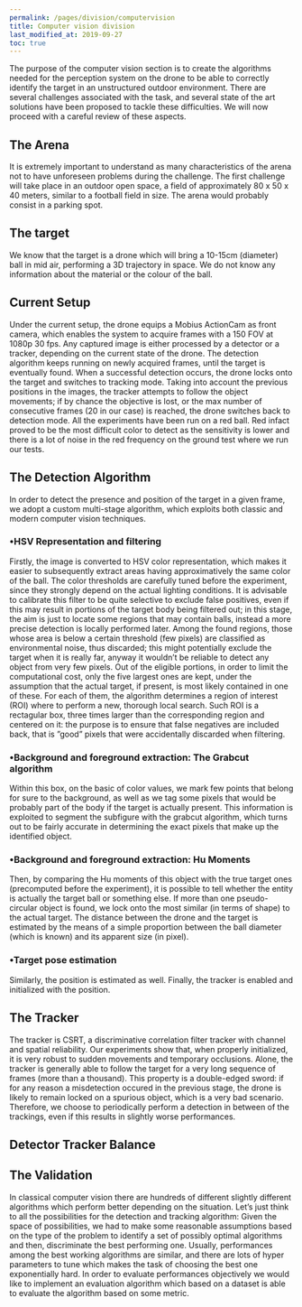 ```yaml
---
permalink: /pages/division/computervision
title: Computer vision division
last_modified_at: 2019-09-27
toc: true
---
```


The purpose of the computer vision section is to create the algorithms needed for the perception system on the drone to be able to correctly identify the target in an unstructured outdoor environment. There are several challenges associated with the task, and several state of the art solutions have been proposed to tackle these difficulties. We will now proceed with a careful review of these aspects.

## The Arena

It is extremely important to understand as many characteristics of the arena not to have unforeseen problems during the challenge.  The first challenge will take place in an outdoor open space, a field of approximately 80 x 50 x 40 meters, similar to a football field in size. The arena would probably consist in a parking spot.

## The target
We know that the target is a drone which will bring a 10-15cm (diameter) ball in mid air, performing a 3D trajectory in space. We do not know any information about the material or the colour of the ball.

## Current Setup

Under the current setup, the drone equips a Mobius ActionCam as front camera, which enables the system to acquire frames with a 150 FOV at 1080p 30 fps.  Any captured image is either processed by a detector or a tracker, depending on the current state of the drone.
The  detection  algorithm  keeps  running  on  newly  acquired  frames,  until  the  target  is  eventually found. When a successful detection occurs, the drone locks onto the target and switches to tracking mode. Taking into account the previous positions in the images, the tracker attempts to follow the object movements; if by chance the objective is lost, or the max number of consecutive frames (20 in our case) is reached, the drone switches back to detection mode.  All the experiments have been run on a red ball.  Red infact proved to be the most difficult color to detect as the sensitivity is lower and there is a lot of noise in the red frequency on the ground test where we run our tests.

## The Detection Algorithm

In order to detect the presence and position of the target in a given frame, we adopt a custom multi-stage algorithm, which exploits both classic and modern computer vision techniques.

### •HSV Representation and filtering

Firstly, the image is converted to HSV color representation, which makes it easier to subsequently extract areas having approximatively the same color of the ball.  The color thresholds are carefully tuned before the experiment,  since they strongly depend on the actual lighting conditions. It is advisable  to  calibrate  this  filter  to  be  quite  selective  to  exclude  false  positives,  even  if  this  may
result  in  portions  of  the  target  body  being  filtered  out;  in  this  stage,  the  aim  is  just  to  locate some regions that may contain balls,  instead a more precise detection is locally performed later. Among the found regions, those whose area is below a certain threshold (few pixels) are classified as environmental noise, thus discarded; this might potentially exclude the target when it is really far, anyway it wouldn’t be reliable to detect any object from very few pixels. Out of the eligible portions, in order to limit the computational cost,  only the five largest ones are kept, under the assumption that the actual target,  if present,  is most likely contained in one of these. For each of them, the algorithm determines a region of interest (ROI) where to perform a new, thorough local search. Such ROI is a rectagular box, three times larger than the corresponding region and centered on it:  the purpose is to ensure that false negatives are included back, that is ”good” pixels
that were accidentally discarded when filtering.

### •Background and foreground extraction:  The Grabcut algorithm

Within this box, on the basic of color values, we mark few points that belong for sure to  the background, as well as we tag some pixels that would be probably part of the body if the target is actually present. This information is exploited to segment the subfigure with the grabcut algorithm, which turns out to be fairly accurate in determining the exact pixels that make up the identified object.

### •Background and foreground extraction:  Hu Moments

Then, by comparing the Hu moments of this object with the true target ones (precomputed before the experiment), it is possible to tell whether the entity is actually the target ball or something else. If more than one pseudo-circular object is found, we lock onto the most similar (in terms of shape) to the actual target. The distance between the drone and the target is estimated by the means of a simple proportion between the ball diameter (which is known) and its apparent size (in
pixel).

### •Target pose estimation

Similarly, the position is estimated as well.  Finally, the tracker is enabled and initialized with the
position.

## The Tracker

The tracker is CSRT, a discriminative correlation filter tracker with channel and spatial reliability. Our experiments show that, when properly initialized, it is very robust to sudden movements and temporary  occlusions. Alone, the tracker is generally able to follow the target for a very long sequence of frames (more than a thousand).  This property is a double-edged sword: if for any reason a misdetection occured in the previous stage, the drone is likely to remain locked on a spurious  object,  which  is  a  very  bad  scenario. Therefore, we choose to periodically perform a detection in between of the trackings, even if this results in slightly worse performances.

## Detector Tracker Balance

## The Validation

In classical computer vision there are hundreds of different slightly different algorithms which perform better depending on the situation. Let’s just think to all the possibilities for the detection and tracking algorithm:
	Given  the  space  of  possibilities, we had to make some reasonable  assumptions based on the type of the problem to identify a set of possibly optimal algorithms and then, discriminate the best performing one. Usually, performances among the best working algorithms are similar, and there are lots of hyper parameters to tune which makes the task of choosing the best one exponentially hard. In order to  evaluate performances objectively we would like to implement an evaluation algorithm which based on a dataset is able to evaluate the algorithm based on some metric.



